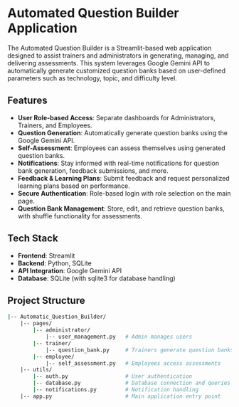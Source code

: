 
# Automated Question Builder Application

The Automated Question Builder is a Streamlit-based web application designed to assist trainers and administrators in generating, managing, and delivering assessments. This system leverages Google Gemini API to automatically generate customized question banks based on user-defined parameters such as technology, topic, and difficulty level.

## Features

- **User Role-based Access**: Separate dashboards for Administrators, Trainers, and Employees.
- **Question Generation**: Automatically generate question banks using the Google Gemini API.
- **Self-Assessment**: Employees can assess themselves using generated question banks.
- **Notifications**: Stay informed with real-time notifications for question bank generation, feedback submissions, and more.
- **Feedback & Learning Plans**: Submit feedback and request personalized learning plans based on performance.
- **Secure Authentication**: Role-based login with role selection on the main page.
- **Question Bank Management**: Store, edit, and retrieve question banks, with shuffle functionality for assessments.

## Tech Stack

- **Frontend**: Streamlit
- **Backend**: Python, SQLite
- **API Integration**: Google Gemini API
- **Database**: SQLite (with sqlite3 for database handling)

## Project Structure

```bash
|-- Automatic_Question_Builder/
    |-- pages/
        |-- administrator/
            |-- user_management.py   # Admin manages users
        |-- trainer/
            |-- question_bank.py     # Trainers generate question banks
        |-- employee/
            |-- self_assessment.py   # Employees access assessments
    |-- utils/
        |-- auth.py                  # User authentication
        |-- database.py              # Database connection and queries
        |-- notifications.py         # Notification handling
    |-- app.py                       # Main application entry point
